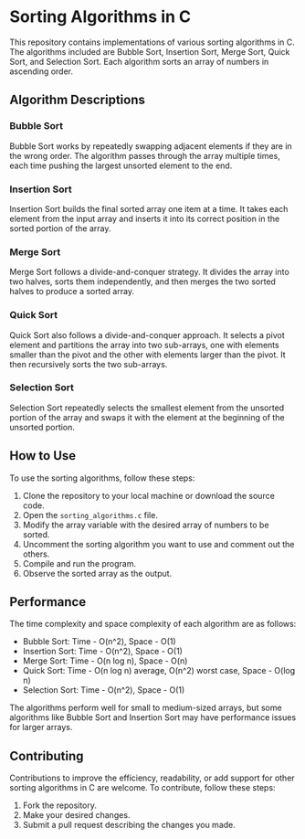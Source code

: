 # Sorting Algorithms in C

This repository contains implementations of various sorting algorithms in C. The algorithms included are Bubble Sort, Insertion Sort, Merge Sort, Quick Sort, and Selection Sort. Each algorithm sorts an array of numbers in ascending order.

## Algorithm Descriptions

### Bubble Sort
Bubble Sort works by repeatedly swapping adjacent elements if they are in the wrong order. The algorithm passes through the array multiple times, each time pushing the largest unsorted element to the end.

### Insertion Sort
Insertion Sort builds the final sorted array one item at a time. It takes each element from the input array and inserts it into its correct position in the sorted portion of the array.

### Merge Sort
Merge Sort follows a divide-and-conquer strategy. It divides the array into two halves, sorts them independently, and then merges the two sorted halves to produce a sorted array.

### Quick Sort
Quick Sort also follows a divide-and-conquer approach. It selects a pivot element and partitions the array into two sub-arrays, one with elements smaller than the pivot and the other with elements larger than the pivot. It then recursively sorts the two sub-arrays.

### Selection Sort
Selection Sort repeatedly selects the smallest element from the unsorted portion of the array and swaps it with the element at the beginning of the unsorted portion.

## How to Use

To use the sorting algorithms, follow these steps:

1. Clone the repository to your local machine or download the source code.
2. Open the `sorting_algorithms.c` file.
3. Modify the array variable with the desired array of numbers to be sorted.
4. Uncomment the sorting algorithm you want to use and comment out the others.
5. Compile and run the program.
6. Observe the sorted array as the output.

## Performance

The time complexity and space complexity of each algorithm are as follows:

- Bubble Sort: Time - O(n^2), Space - O(1)
- Insertion Sort: Time - O(n^2), Space - O(1)
- Merge Sort: Time - O(n log n), Space - O(n)
- Quick Sort: Time - O(n log n) average, O(n^2) worst case, Space - O(log n)
- Selection Sort: Time - O(n^2), Space - O(1)

The algorithms perform well for small to medium-sized arrays, but some algorithms like Bubble Sort and Insertion Sort may have performance issues for larger arrays.

## Contributing

Contributions to improve the efficiency, readability, or add support for other sorting algorithms in C are welcome. To contribute, follow these steps:

1. Fork the repository.
2. Make your desired changes.
3. Submit a pull request describing the changes you made.

